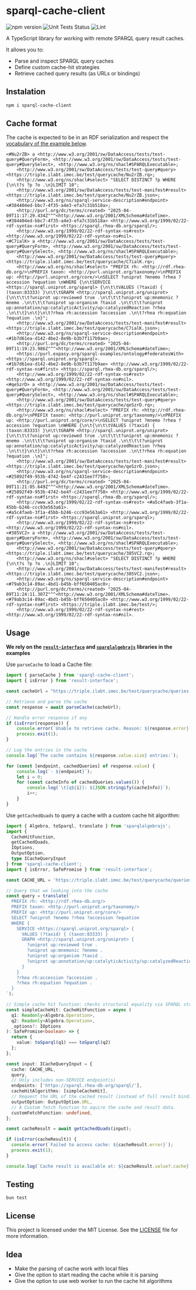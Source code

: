 # sparql-cache-client


![npm version](https://img.shields.io/npm/v/sparql-cache-client)
![Unit Tests Status](https://img.shields.io/github/actions/workflow/status/constraintAutomaton/cache-query-triple-project/ci.yml?label=unit+test
)
![Lint](https://img.shields.io/github/actions/workflow/status/constraintAutomaton/cache-query-triple-project/format.yml?label=linter
)

A TypeScript library for working with remote SPARQL query result caches.

It allows you to:

- Parse and inspect SPARQL query caches
- Define custom cache-hit strategies
- Retrieve cached query results (as URLs or bindings)

## Instalation

```bash
npm i sparql-cache-client
```

## Cache format

The cache is expected to be in an RDF serialization and respect the [vocabulary of the example below](./cache_example.ttl). 

```ttl
<#Nu2rZB> a <http://www.w3.org/2001/sw/DataAccess/tests/test-query#QueryForm>, <http://www.w3.org/2001/sw/DataAccess/tests/test-query#QuerySelect>, <http://www.w3.org/ns/shacl#SPARQLExecutable>;
    <http://www.w3.org/2001/sw/DataAccess/tests/test-query#query> <https://triple.ilabt.imec.be/test/querycache/Nu2rZB.rq>;
    <http://www.w3.org/ns/shacl#select> "SELECT DISTINCT ?p WHERE {\n\t?s ?p ?o .\n}LIMIT 10";
    <http://www.w3.org/2001/sw/DataAccess/tests/test-manifest#result> <https://triple.ilabt.imec.be/test/querycache/Nu2rZB.json>;
    <http://www.w3.org/ns/sparql-service-description#endpoint> <#384404ed-bbc7-4f35-a4e3-efa7c31b518a>;
    <http://purl.org/dc/terms/created> "2025-04-09T11:17:29.434Z"^^<http://www.w3.org/2001/XMLSchema#dateTime>.
<#384404ed-bbc7-4f35-a4e3-efa7c31b518a> <http://www.w3.org/1999/02/22-rdf-syntax-ns#first> <https://sparql.rhea-db.org/sparql/>;
    <http://www.w3.org/1999/02/22-rdf-syntax-ns#rest> <http://www.w3.org/1999/02/22-rdf-syntax-ns#nil>.
<#C7ialK> a <http://www.w3.org/2001/sw/DataAccess/tests/test-query#QueryForm>, <http://www.w3.org/2001/sw/DataAccess/tests/test-query#QuerySelect>, <http://www.w3.org/ns/shacl#SPARQLExecutable>;
    <http://www.w3.org/2001/sw/DataAccess/tests/test-query#query> <https://triple.ilabt.imec.be/test/querycache/C7ialK.rq>;
    <http://www.w3.org/ns/shacl#select> "PREFIX rh: <http://rdf.rhea-db.org/>\nPREFIX taxon: <http://purl.uniprot.org/taxonomy/>\nPREFIX up: <http://purl.uniprot.org/core/>\nSELECT ?uniprot ?mnemo ?rhea ?accession ?equation \nWHERE {\n\tSERVICE <https://sparql.uniprot.org/sparql> {\n\t\tVALUES (?taxid) { (taxon:83333) }\n\t\tGRAPH <http://sparql.uniprot.org/uniprot> {\n\t\t\t?uniprot up:reviewed true .\n\t\t\t?uniprot up:mnemonic ?mnemo .\n\t\t\t?uniprot up:organism ?taxid .\n\t\t\t?uniprot up:annotation/up:catalyticActivity/up:catalyzedReaction ?rhea .\n\t\t}\n\t}\n\t?rhea rh:accession ?accession .\n\t?rhea rh:equation ?equation .\n}";
    <http://www.w3.org/2001/sw/DataAccess/tests/test-manifest#result> <https://triple.ilabt.imec.be/test/querycache/C7ialK.json>;
    <http://www.w3.org/ns/sparql-service-description#endpoint> <#1b7d61ea-d142-4be2-8e9b-b3b7f117b9ae>;
    <http://purl.org/dc/terms/created> "2025-04-09T11:19:23.986Z"^^<http://www.w3.org/2001/XMLSchema#dateTime>;
    <https://purl.expasy.org/sparql-examples/ontology#federatesWith> <https://sparql.uniprot.org/sparql>.
<#1b7d61ea-d142-4be2-8e9b-b3b7f117b9ae> <http://www.w3.org/1999/02/22-rdf-syntax-ns#first> <https://sparql.rhea-db.org/sparql/>;
    <http://www.w3.org/1999/02/22-rdf-syntax-ns#rest> <http://www.w3.org/1999/02/22-rdf-syntax-ns#nil>.
<#qeSzrD> a <http://www.w3.org/2001/sw/DataAccess/tests/test-query#QueryForm>, <http://www.w3.org/2001/sw/DataAccess/tests/test-query#QuerySelect>, <http://www.w3.org/ns/shacl#SPARQLExecutable>;
    <http://www.w3.org/2001/sw/DataAccess/tests/test-query#query> <https://triple.ilabt.imec.be/test/querycache/qeSzrD.rq>;
    <http://www.w3.org/ns/shacl#select> "PREFIX rh: <http://rdf.rhea-db.org/>\nPREFIX taxon: <http://purl.uniprot.org/taxonomy/>\nPREFIX up: <http://purl.uniprot.org/core/>\nSELECT ?uniprot ?mnemo ?rhea ?accession ?equation \nWHERE {\n\t{\n\t\tVALUES (?taxid) { (taxon:83333) }\n\t\tGRAPH <http://sparql.uniprot.org/uniprot> {\n\t\t\t?uniprot up:reviewed true .\n\t\t\t?uniprot up:mnemonic ?mnemo .\n\t\t\t?uniprot up:organism ?taxid .\n\t\t\t?uniprot up:annotation/up:catalyticActivity/up:catalyzedReaction ?rhea .\n\t\t}\n\t}\n\t?rhea rh:accession ?accession .\n\t?rhea rh:equation ?equation .\n}";
    <http://www.w3.org/2001/sw/DataAccess/tests/test-manifest#result> <https://triple.ilabt.imec.be/test/querycache/qeSzrD.json>;
    <http://www.w3.org/ns/sparql-service-description#endpoint> <#25892f49-953b-4742-be4f-c2431ee7f758>;
    <http://purl.org/dc/terms/created> "2025-04-09T11:21:05.649Z"^^<http://www.w3.org/2001/XMLSchema#dateTime>.
<#25892f49-953b-4742-be4f-c2431ee7f758> <http://www.w3.org/1999/02/22-rdf-syntax-ns#first> <https://sparql.rhea-db.org/sparql/>;
    <http://www.w3.org/1999/02/22-rdf-syntax-ns#rest> <#a5c4faeb-3f1a-45bb-b246-ccc93e563a61>.
<#a5c4faeb-3f1a-45bb-b246-ccc93e563a61> <http://www.w3.org/1999/02/22-rdf-syntax-ns#first> <https://sparql.uniprot.org/sparql>;
    <http://www.w3.org/1999/02/22-rdf-syntax-ns#rest> <http://www.w3.org/1999/02/22-rdf-syntax-ns#nil>.
<#385VC2> a <http://www.w3.org/2001/sw/DataAccess/tests/test-query#QueryForm>, <http://www.w3.org/2001/sw/DataAccess/tests/test-query#QuerySelect>, <http://www.w3.org/ns/shacl#SPARQLExecutable>;
    <http://www.w3.org/2001/sw/DataAccess/tests/test-query#query> <https://triple.ilabt.imec.be/test/querycache/385VC2.rq>;
    <http://www.w3.org/ns/shacl#select> "SELECT DISTINCT ?p WHERE {\n\t?s ?p ?o .\n}LIMIT 10";
    <http://www.w3.org/2001/sw/DataAccess/tests/test-manifest#result> <https://triple.ilabt.imec.be/test/querycache/385VC2.json>;
    <http://www.w3.org/ns/sparql-service-description#endpoint> <#79ab3c14-89ac-4bd1-b45b-bff650405ac0>;
    <http://purl.org/dc/terms/created> "2025-04-09T11:24:11.307Z"^^<http://www.w3.org/2001/XMLSchema#dateTime>.
<#79ab3c14-89ac-4bd1-b45b-bff650405ac0> <http://www.w3.org/1999/02/22-rdf-syntax-ns#first> <https://triple.ilabt.imec.be/test/>;
    <http://www.w3.org/1999/02/22-rdf-syntax-ns#rest> <http://www.w3.org/1999/02/22-rdf-syntax-ns#nil>.
```

## Usage

**We rely on the [`result-interface`](https://www.npmjs.com/package/result-interface) and [`sparqlalgebrajs`](https://www.npmjs.com/package/sparqlalgebrajs) libraries in the examples**

Use `parseCache` to load a Cache file:

```ts
import { parseCache } from 'sparql-cache-client';
import { isError } from 'result-interface';

const cacheUrl = "https://triple.ilabt.imec.be/test/querycache/queries.ttl";

// Retrieve and parse the cache
const response = await parseCache(cacheUrl);

// Handle error response if any
if (isError(response)) {
    console.error(`Unable to retrieve cache. Reason: ${response.error}`);
    process.exit(1);
}

// Log the entries in the cache
console.log(`The cache contains ${response.value.size} entries:`);

for (const [endpoint, cachedQueries] of response.value) {
    console.log(`- ${endpoint}`);
    let i = 0;
    for (const cacheInfo of cachedQueries.values()) {
        console.log(`\t[q${i}]: ${JSON.stringify(cacheInfo)}`);
        i++;
    }
}
```
Use `getCachedQuads` to query a cache with a custom cache hit algorithm:

```ts
import { Algebra, toSparql, translate } from 'sparqlalgebrajs';
import {
  CacheHitFunction,
  getCachedQuads,
  IOptions,
  OutputOption,
  type ICacheQueryInput
} from 'sparql-cache-client';
import { isError, SafePromise } from 'result-interface';

const CACHE_URL = 'https://triple.ilabt.imec.be/test/querycache/queries.ttl';

// Query that we looking into the cache
const query = translate(`
  PREFIX rh: <http://rdf.rhea-db.org/>
  PREFIX taxon: <http://purl.uniprot.org/taxonomy/>
  PREFIX up: <http://purl.uniprot.org/core/>
  SELECT ?uniprot ?mnemo ?rhea ?accession ?equation 
  WHERE {
    SERVICE <https://sparql.uniprot.org/sparql> {
      VALUES (?taxid) { (taxon:83333) }
      GRAPH <http://sparql.uniprot.org/uniprot> {
        ?uniprot up:reviewed true .
        ?uniprot up:mnemonic ?mnemo .
        ?uniprot up:organism ?taxid .
        ?uniprot up:annotation/up:catalyticActivity/up:catalyzedReaction ?rhea .
      }
    }
    ?rhea rh:accession ?accession .
    ?rhea rh:equation ?equation .
  }
`);

// Simple cache hit function: checks structural equality via SPARQL string comparison
const simpleCacheHit: CacheHitFunction = async (
  q1: Readonly<Algebra.Operation>,
  q2: Readonly<Algebra.Operation>,
  _options?: IOptions
): SafePromise<boolean> => {
  return {
    value: toSparql(q1) === toSparql(q2)
  };
};

const input: ICacheQueryInput = {
  cache: CACHE_URL,
  query,
  // Only includes non-SERVICE endpoint(s)
  endpoints: ['https://sparql.rhea-db.org/sparql/'],
  cacheHitAlgorithms: [simpleCacheHit],
  // Request the URL of the cached result (instead of full result bindings)
  outputOption: OutputOption.URL,
  // A Custom fetch function to aquire the cache and result data.
  customFetchFunction: undefined,
};

const cacheResult = await getCachedQuads(input);

if (isError(cacheResult)) {
  console.error(`Failed to access cache: ${cacheResult.error}`);
  process.exit(1);
}

console.log(`Cache result is available at: ${cacheResult.value?.cache}`);

```


## Testing

```
bun test
```
## License

This project is licensed under the MIT License. See the [LICENSE](./LICENSE) file for more information.

## Idea

- Make the parsing of cache work with local files
- Give the option to start reading the cache while it is parsing
- Give the option to use web worker to run the cache hit algorithms